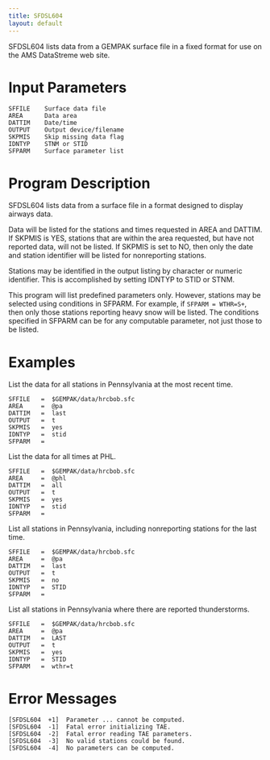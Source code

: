 ```yaml
---
title: SFDSL604
layout: default
---
```


SFDSL604 lists data from a GEMPAK surface file in a fixed format
for use on the AMS DataStreme web site.

# Input Parameters
 
	SFFILE    Surface data file
	AREA      Data area
	DATTIM    Date/time
	OUTPUT    Output device/filename
	SKPMIS    Skip missing data flag
	IDNTYP    STNM or STID
	SFPARM    Surface parameter list
 
 

# Program Description
 
SFDSL604 lists data from a surface file in a format designed
to display airways data.

Data will be listed for the stations and times requested in
AREA and DATTIM.  If SKPMIS is YES, stations that are within
the area requested, but have not reported data, will not
be listed.  If SKPMIS is set to NO, then only the date and
station identifier will be listed for nonreporting stations.

Stations may be identified in the output listing by character
or numeric identifier.  This is accomplished by setting IDNTYP
to STID or STNM.

This program will list predefined parameters only.  However,
stations may be selected using conditions in SFPARM.  For
example, if `SFPARM = WTHR=S+`, then only those stations
reporting heavy snow will be listed.  The conditions specified
in SFPARM can be for any computable parameter, not just
those to be listed.

 
# Examples
 
List the data for all stations in Pennsylvania at
	the most recent time.

	SFFILE	 =  $GEMPAK/data/hrcbob.sfc
	AREA	 =  @pa
	DATTIM	 =  last
	OUTPUT	 =  t
	SKPMIS	 =  yes
	IDNTYP	 =  stid
	SFPARM	 =

List the data for all times at PHL.

	SFFILE	 =  $GEMPAK/data/hrcbob.sfc
	AREA	 =  @phl
	DATTIM	 =  all
	OUTPUT	 =  t
	SKPMIS	 =  yes
	IDNTYP	 =  stid
	SFPARM	 =

List all stations in Pennsylvania, including nonreporting
	stations for the last time.

	SFFILE	 =  $GEMPAK/data/hrcbob.sfc
	AREA	 =  @pa
	DATTIM	 =  last
	OUTPUT	 =  t
	SKPMIS	 =  no
	IDNTYP	 =  STID
	SFPARM	 =

 List all stations in Pennsylvania where there are reported
	thunderstorms.

	SFFILE	 =  $GEMPAK/data/hrcbob.sfc
	AREA	 =  @pa
	DATTIM	 =  LAST
	OUTPUT	 =  t
	SKPMIS	 =  yes
	IDNTYP	 =  STID
	SFPARM	 =  wthr=t

# Error Messages
 
	[SFDSL604  +1]  Parameter ... cannot be computed.
	[SFDSL604  -1]  Fatal error initializing TAE.
	[SFDSL604  -2]  Fatal error reading TAE parameters.
	[SFDSL604  -3]  No valid stations could be found.
	[SFDSL604  -4]  No parameters can be computed.
